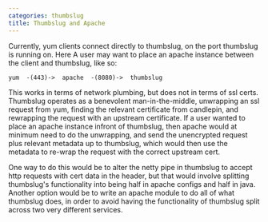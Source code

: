```yaml
---
categories: thumbslug
title: Thumbslug and Apache
---
```

Currently, yum clients connect directly to thumbslug, on the port thumbslug is
running on. Here  A user may want to place an apache instance between the
client and thumbslug, like so:

```text
yum  -(443)->  apache  -(8080)->  thumbslug
```

This works in terms of network plumbing, but does not in terms of ssl certs.
Thumbslug operates as a benevolent man-in-the-middle, unwrapping an ssl request
from yum, finding the relevant certificate from candlepin, and rewrapping the
request with an upstream certificate. If a user wanted to place an apache
instance infront of thumbslug, then apache would at minimum need to do the
unwrapping, and send the unencrypted request plus relevant metadata up to
thumbslug, which would then use the metadata to re-wrap the request with the
correct upstream cert.

One way to do this would be to alter the netty pipe in thumbslug to accept http
requests with cert data in the header, but that would involve splitting
thumbslug's functionality into being half in apache configs and half in java.
Another option would be to write an apache module to do all of what thumbslug
does, in order to avoid having the functionality of thumbslug split across two
very different services.
